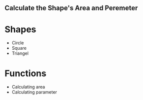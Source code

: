 ## Calculate the Shape's Area and Peremeter

# Shapes
- Circle
- Square
- Triangel

# Functions
- Calculating area
- Calculating parameter
